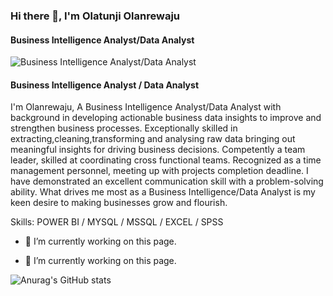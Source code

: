 ### Hi there 👋, I'm Olatunji Olanrewaju
#### Business Intelligence Analyst/Data Analyst
![Business Intelligence Analyst/Data Analyst](https://arturssmirnovs.github.io/github-profile-readme-generator/images/banner.png)

#### Business Intelligence Analyst / Data Analyst 
I'm Olanrewaju, A Business Intelligence Analyst/Data Analyst with background in developing actionable business data insights to improve and strengthen business processes. Exceptionally skilled in extracting,cleaning,transforming and analysing raw data bringing out meaningful insights  for driving business decisions. Competently a team leader, skilled at coordinating cross functional teams. Recognized as a time management personnel, meeting up with projects completion deadline.
I have demonstrated an excellent communication skill with a problem-solving ability.
What drives me most as a Business Intelligence/Data Analyst is my keen desire to making businesses grow and flourish.

Skills: POWER BI / MYSQL / MSSQL / EXCEL / SPSS

- 🔭 I’m currently working on this page. 








- 🔭 I’m currently working on this page. 


![Anurag's GitHub stats](https://github-readme-stats.vercel.app/api?username=OlatunjiLanre&show_icons=true&theme=radical)
